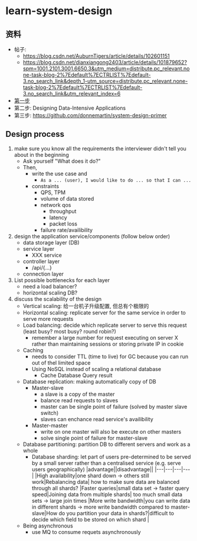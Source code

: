 # learn-system-design

## 资料
- 帖子: 
    - https://blog.csdn.net/AuburnTigers/article/details/102601151
    - https://blog.csdn.net/dianxiangong2403/article/details/101879652?spm=1001.2101.3001.6650.3&utm_medium=distribute.pc_relevant.none-task-blog-2%7Edefault%7ECTRLIST%7Edefault-3.no_search_link&depth_1-utm_source=distribute.pc_relevant.none-task-blog-2%7Edefault%7ECTRLIST%7Edefault-3.no_search_link&utm_relevant_index=6
- [第一步](https://www.hiredintech.com/classrooms/system-design/lesson/55)
- 第二步: Designing Data-Intensive Applications
- 第三步: https://github.com/donnemartin/system-design-primer

## Design process
1. make sure you know all the requirements the interviewer didn't tell you about in the beginning
    - Ask yourself "What does it do?"
    - Then, 
        - write the use case and 
            - `As a ... (user), I would like to do ... so that I can ...`
        - constraints
            - QPS, TPM
            - volume of data stored
            - network qos
                - throughput
                - latency
                - packet loss
            - failure rate/availibility
2. design the application service/components (follow below order)
    - data storage layer (DB)
    - service layer
        - XXX service
    - controller layer
        - /api/{...}
    - connection layer
3. List possible bottlenecks for each layer
    - need a load balancer?
    - horizontal scaling DB?
4. discuss the scalability of the design
    - Vertical scaling: 给一台机子升级配置, 但总有个极限的
    - Horizontal scaling: replicate server for the same service in order to serve more requests
    - Load balancing: decide which replicate server to serve this request (least busy? most busy? round robin?)
        - remember a large number for request executing on server X rather than maintaining sessions or storing private IP in cookie
    - Caching
        - needs to consider TTL (time to live) for GC because you can run out of thel limited space
        - Using NoSQL instead of scaling a relational database
            - Cache Database Query result
    - Database replication: making automatically copy of DB
        - Master-slave
            - a slave is a copy of the master
            - balance read requests to slaves
            - master can be single point of failure (solved by master slave switch)
            - slaves can enchance read service's availibility
        - Master-master
            - write on one master will also be execute on other masters
            - solve single point of failure for master-slave
    - Database partitioning: partition DB to different servers and work as a whole
        - Database sharding: let part of users pre-determined to be served by a small server rather than a centralised service (e.g. serve users geographically)
            |advantage||disadvantage||
            |---|---|---|---|
            |High availability|one shard down -> others still work|Rebalancing data| how to make sure data are balanced through all  shards?
            |Faster queries|small data set -> faster query speed|Joining data from multiple shards| too much small data sets -> large join times
            |More write bandwidth|you can write data in different shards -> more write bandwidth compared to master-slave|How do you partition your data in shards?|difficult to decide which field to be stored on which shard
            |
    - Being asynchronous
        - use MQ to consume requets asynchronously